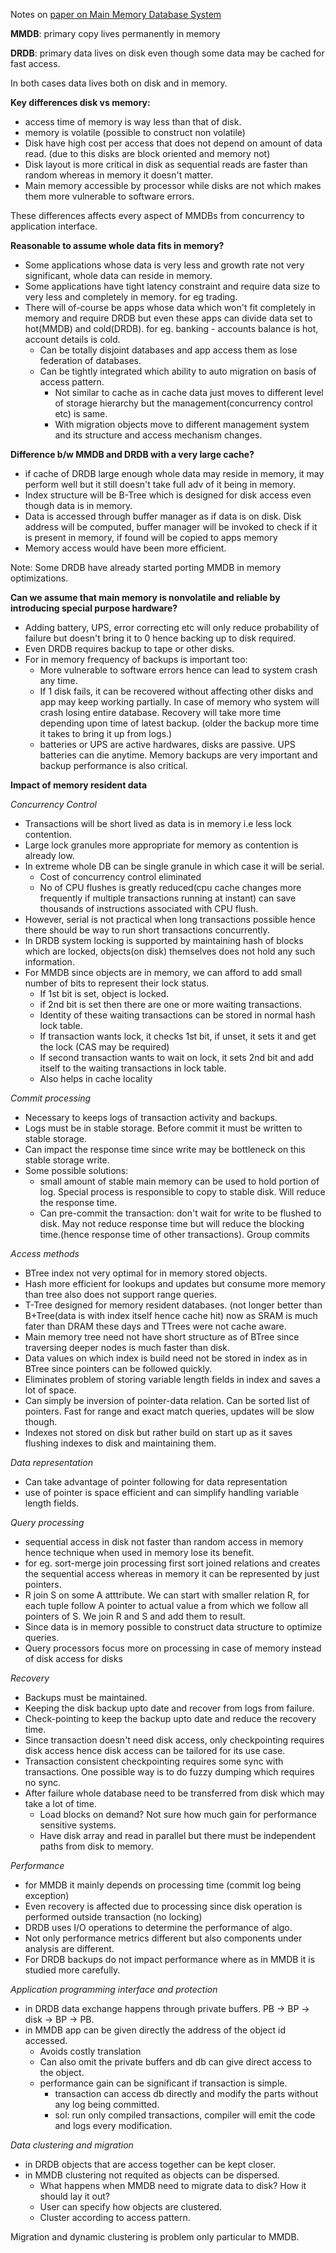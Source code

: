 
Notes on [paper on Main Memory Database System](https://15721.courses.cs.cmu.edu/spring2018/papers/02-inmemory/garciamolina-tkde1992.pdf)

**MMDB**: primary copy lives permanently in memory

**DRDB**: primary data lives on disk even though some data may be cached for fast access.

In both cases data lives both on disk and in memory.

**Key differences disk vs memory:** 

* access time of memory is way less than that of disk.
* memory is volatile (possible to construct non volatile)
* Disk have high cost per access that does not depend on amount of data read. (due to this disks are block oriented and memory not)
* Disk layout is more critical in disk as sequential reads are faster than random whereas in memory it doesn't matter.
* Main memory accessible by processor while disks are not which makes them more vulnerable to software errors.

These differences affects every aspect of MMDBs from concurrency to application interface.

**Reasonable to assume whole data fits in memory?**

* Some applications whose data is very less and growth rate not very significant, whole data can reside in memory.
* Some applications have tight latency constraint and require data size to very less and completely in memory. for eg trading.
* There will of-course be apps whose data which won't fit completely in memory and require DRDB but even these apps can divide data set to hot(MMDB) and cold(DRDB). for eg. banking - accounts balance is hot, account details is cold.
  * Can be totally disjoint databases and app access them as lose federation of databases.
  * Can be tightly integrated which ability to auto migration on basis of access pattern.
    * Not similar to cache as in cache data just moves to different level of storage hierarchy but the management(concurrency control etc) is same.
    * With migration objects move to different management system and its structure and access mechanism changes. 

**Difference b/w MMDB and DRDB with a very large cache?**

* if cache of DRDB large enough whole data may reside in memory, it may perform well but it still doesn't take full adv of it being in memory.
* Index structure will be B-Tree which is designed for disk access even though data is in memory.
* Data is accessed through buffer manager as if data is on disk. Disk address will be computed, buffer manager will be invoked to check if it is present in memory, if found will be copied to apps memory
* Memory access would have been more efficient.

Note: Some DRDB have already started porting MMDB in memory optimizations.

**Can we assume that main memory is nonvolatile and reliable by introducing special purpose hardware?**

* Adding battery, UPS, error correcting etc will only reduce probability of failure but doesn't bring it to 0 hence backing up to disk required.
* Even DRDB requires backup to tape or other disks.
* For in memory frequency of backups is important too:
  * More vulnerable to software errors hence can lead to system crash any time.
  * If 1 disk fails, it can be recovered without affecting other disks and app may keep working partially. In case of memory who system will crash losing entire database. Recovery will take more time depending upon time of latest backup. (older the backup more time it takes to bring it up from logs.)
  * batteries or UPS are active hardwares, disks are passive. UPS batteries can die anytime.
Memory backups are very important and backup performance is also critical.

**Impact of memory resident data**


*Concurrency Control*

* Transactions will be short lived as data is in memory i.e less lock contention.
* Large lock granules more appropriate for memory as contention is already low.
* In extreme whole DB can be single granule in which case it will be serial.
  * Cost of concurrency control eliminated
  * No of CPU flushes is greatly reduced(cpu cache changes more frequently if multiple transactions running at instant)
can save thousands of instructions associated with CPU flush.
* However, serial is not practical when long transactions possible hence there should be way to run short transactions concurrently.
* In DRDB system locking is supported by maintaining hash of blocks which are locked, objects(on disk) themselves does not hold any such information.
* For MMDB since objects are in memory, we can afford to add small number of bits to represent their lock status.
  * If 1st bit is set, object is locked.
  * if 2nd bit is set then there are one or more waiting transactions.
  * Identity of these waiting transactions can be stored in normal hash lock table.
  * If transaction wants lock, it checks 1st bit, if unset, it sets it and get the lock (CAS may be required)
  * If second transaction wants to wait on lock, it sets 2nd bit and add itself to the waiting transactions in lock table.
  * Also helps in cache locality

*Commit processing*

* Necessary to keeps logs of transaction activity and backups.
* Logs must be in stable storage. Before commit it must be written to stable storage.
* Can impact the response time since write may be bottleneck on this stable storage write.
* Some possible solutions:
  * small amount of stable main memory can be used to hold portion of log. Special process is responsible to copy to stable disk. Will reduce the response time.
  * Can pre-commit the transaction: don't wait for write to be flushed to disk. May not reduce response time but will reduce the blocking time.(hence response time of other transactions).
Group commits

*Access methods*

* BTree index not very optimal for in memory stored objects.
* Hash more efficient for lookups and updates but consume more memory than tree also does not support range queries.
* T-Tree designed for memory resident databases. (not longer better than B+Tree(data is with index itself hence cache hit) now as SRAM is much fater than DRAM these days and TTrees were not cache aware.
* Main memory tree need not have short structure as of BTree since traversing deeper nodes is much faster than disk.
* Data values on which index is build need not be stored in index as in BTree since pointers can be followed quickly.
* Eliminates problem of storing variable length fields in index and saves a lot of space.
* Can simply be inversion of pointer-data relation. Can be sorted list of pointers. Fast for range and exact match queries, updates will be slow though.
* Indexes not stored on disk but rather build on start up as it saves flushing indexes to disk and maintaining them.


*Data representation*

* Can take advantage of pointer following for data representation
* use of pointer is space efficient and can simplify handling variable length fields.

*Query processing*

* sequential access in disk not faster than random access in memory hence technique when used in memory lose its benefit.
* for eg. sort-merge join processing first sort joined relations and creates the sequential access whereas in memory it can be represented by just pointers.
* R join S on some A atttribute. We can start with smaller relation R, for each tuple follow A pointer to actual value a from which we follow all pointers of S. We join R and S and add them to result.
* Since data is in memory possible to construct data structure to optimize queries.
* Query processors focus more on processing in case of memory instead of disk access for disks

*Recovery*

* Backups must be maintained.
* Keeping the disk backup upto date and recover from logs from failure.
* Check-pointing to keep the backup upto date and reduce the recovery time.
* Since transaction doesn't need disk access, only checkpointing requires disk access hence disk access can be tailored for its use case.
* Transaction consistent checkpointing requires some sync with transactions. One possible way is to do fuzzy dumping which requires no sync.
* After failure whole database need to be transferred from disk which may take a lot of time.
  * Load blocks on demand? Not sure how much gain for performance sensitive systems.
  * Have disk array and read in parallel but there must be independent paths from disk to memory.

*Performance*

* for MMDB it mainly depends on processing time (commit log being exception)
* Even recovery is affected due to processing since disk operation is performed outside transaction (no locking)
* DRDB uses I/O operations to determine the performance of algo.
* Not only performance metrics different but also components under analysis are different.
* For DRDB backups do not impact performance  where as in MMDB it is studied more carefully.

*Application programming interface and protection*
* in DRDB data exchange happens through private buffers. PB -> BP -> disk -> BP -> PB.
* in MMDB app can be given directly the address of the object id accessed.
  * Avoids costly translation
  * Can also omit the private buffers and db can give direct access to the object.
  * performance gain can be significant if transaction is simple.
    * transaction can access db directly and modify the parts without any log being committed.
    * sol: run only compiled transactions, compiler will emit the code and logs every modification.

*Data clustering and migration*

  * in DRDB objects that are access together can be kept closer.
  * in MMDB clustering not requited as objects can be dispersed.
    * What happens when MMDB need to migrate data to disk? How it should lay it out?
    * User can specify how objects are clustered.
    * Cluster according to access pattern.
    
Migration and dynamic clustering is problem only particular to MMDB.